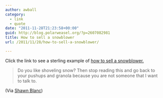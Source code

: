 ```yaml
---
author: awball
category:
  - link
  - quote
date: "2011-11-28T21:23:58+00:00"
guid: http://blog.polarweasel.org/?p=2607082981
title: How to sell a snowblower
url: /2011/11/28/how-to-sell-a-snowblower/

---
```

Click the link to see a sterling example of [how to sell a snowblower.](http://moncton.kijiji.ca/c-buy-and-sell-tools-equipment-11HP-29-Snowblower-W0QQAdIdZ332915918)

> Do you like shoveling snow? Then stop reading this and go back to your pushups and granola because you are not someone that I want to talk to.

(Via [Shawn Blanc](http://shawnblanc.net/2011/11/snowblower-ad/))
